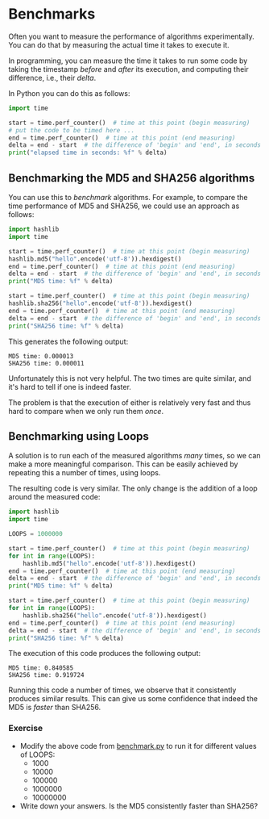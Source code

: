 # Benchmarks

Often you want to measure the performance of algorithms experimentally.
You can do that by measuring the actual time it takes to execute it.

In programming, you can measure the time it takes to run some code by taking the timestamp *before* and
*after* its execution, and computing their difference, i.e., their *delta*.

In Python you can do this as follows:

```python
import time

start = time.perf_counter()  # time at this point (begin measuring)
# put the code to be timed here ...
end = time.perf_counter()  # time at this point (end measuring)
delta = end - start  # the difference of 'begin' and 'end', in seconds
print("elapsed time in seconds: %f" % delta)
```

## Benchmarking the MD5 and SHA256 algorithms

You can use this to *benchmark* algorithms.
For example, to compare the time performance of MD5 and SHA256, we could use an approach as follows:

```python
import hashlib
import time

start = time.perf_counter()  # time at this point (begin measuring)
hashlib.md5("hello".encode('utf-8')).hexdigest()
end = time.perf_counter()  # time at this point (end measuring)
delta = end - start  # the difference of 'begin' and 'end', in seconds
print("MD5 time: %f" % delta)

start = time.perf_counter()  # time at this point (begin measuring)
hashlib.sha256("hello".encode('utf-8')).hexdigest()
end = time.perf_counter()  # time at this point (end measuring)
delta = end - start  # the difference of 'begin' and 'end', in seconds
print("SHA256 time: %f" % delta)

```

This generates the following output:
```text
MD5 time: 0.000013
SHA256 time: 0.000011
```

Unfortunately this is not very helpful. The two times are quite similar, and it's hard to tell if one is indeed faster.

The problem is that the execution of either is relatively very fast and thus hard to compare when we only run them *once*.

## Benchmarking using Loops

A solution is to run each of the measured algorithms *many* times, so we can make a more meaningful comparison.
This can be easily achieved by repeating this a number of times, using loops.

The resulting code is very similar. The only change is the addition of a loop around the measured code:
```python
import hashlib
import time

LOOPS = 1000000

start = time.perf_counter()  # time at this point (begin measuring)
for int in range(LOOPS):
    hashlib.md5("hello".encode('utf-8')).hexdigest()
end = time.perf_counter()  # time at this point (end measuring)
delta = end - start  # the difference of 'begin' and 'end', in seconds
print("MD5 time: %f" % delta)

start = time.perf_counter()  # time at this point (begin measuring)
for int in range(LOOPS):
    hashlib.sha256("hello".encode('utf-8')).hexdigest()
end = time.perf_counter()  # time at this point (end measuring)
delta = end - start  # the difference of 'begin' and 'end', in seconds
print("SHA256 time: %f" % delta)
```

The execution of this code produces the following output:
```text
MD5 time: 0.840585
SHA256 time: 0.919724
```

Running this code a number of times, we observe that it consistently produces similar results. This
can give us some confidence that indeed the MD5 is *faster* than SHA256.

### Exercise

- Modify the above code from [benchmark.py](benchmark.py) to run it for different values of LOOPS:
  - 1000
  - 10000
  - 100000
  - 1000000
  - 10000000
- Write down your answers. Is the MD5 consistently faster than SHA256?
